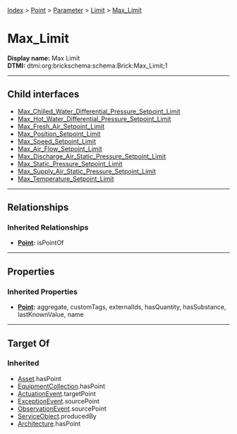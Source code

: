 [Index](../../../../Index.md) > [Point](../../../Point.md) > [Parameter](../../Parameter.md) > [Limit](../Limit.md) > [Max_Limit](#)
# Max_Limit

**Display name:** Max Limit<br />
**DTMI:** dtmi:org:brickschema:schema:Brick:Max_Limit;1

---

## Child interfaces
* [Max_Chilled_Water_Differential_Pressure_Setpoint_Limit](Max_Chilled_Water_Differential_Pressure_Setpoint_Limit.md)
* [Max_Hot_Water_Differential_Pressure_Setpoint_Limit](Max_Hot_Water_Differential_Pressure_Setpoint_Limit.md)
* [Max_Fresh_Air_Setpoint_Limit](Max_Fresh_Air_Setpoint_Limit.md)
* [Max_Position_Setpoint_Limit](../Position_Limit/Max_Position_Setpoint_Limit.md)
* [Max_Speed_Setpoint_Limit](../Speed_Setpoint_Limit/Max_Speed_Setpoint_Limit.md)
* [Max_Air_Flow_Setpoint_Limit](Max_Air_Flow_Setpoint_Limit/Max_Air_Flow_Setpoint_Limit.md)
* [Max_Discharge_Air_Static_Pressure_Setpoint_Limit](../Static_Pressure_Setpoint_Limit/Max_Static_Pressure_Setpoint_Limit/Max_Discharge_Air_Static_Pressure_Setpoint_Limit.md)
* [Max_Static_Pressure_Setpoint_Limit](../Static_Pressure_Setpoint_Limit/Max_Static_Pressure_Setpoint_Limit/Max_Static_Pressure_Setpoint_Limit.md)
* [Max_Supply_Air_Static_Pressure_Setpoint_Limit](../Static_Pressure_Setpoint_Limit/Max_Static_Pressure_Setpoint_Limit/Max_Supply_Air_Static_Pressure_Setpoint_Limit.md)
* [Max_Temperature_Setpoint_Limit](Max_Temperature_Setpoint_Limit/Max_Temperature_Setpoint_Limit.md)

---

## Relationships

### Inherited Relationships
* **[Point](../../../Point.md):** isPointOf

---

## Properties

### Inherited Properties
* **[Point](../../../Point.md):** aggregate, customTags, externalIds, hasQuantity, hasSubstance, lastKnownValue, name

---

## Target Of
### Inherited
* [Asset](../../../../Asset/Asset.md).hasPoint
* [EquipmentCollection](../../../../Collection/AssetCollection/EquipmentCollection/EquipmentCollection.md).hasPoint
* [ActuationEvent](../../../../Event/PointEvent/ActuationEvent.md).targetPoint
* [ExceptionEvent](../../../../Event/PointEvent/ExceptionEvent.md).sourcePoint
* [ObservationEvent](../../../../Event/PointEvent/ObservationEvent.md).sourcePoint
* [ServiceObject](../../../../Information/ServiceObject/ServiceObject.md).producedBy
* [Architecture](../../../../Space/Architecture/Architecture.md).hasPoint
